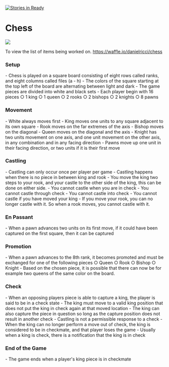 [![Stories in Ready](https://badge.waffle.io/danielricci/chess.png?label=ready&title=Ready)](https://waffle.io/danielricci/chess)
# Chess 

<img src="https://travis-ci.org/danielricci/chess.svg?branch=master" />

To view the list of items being worked on.
https://waffle.io/danielricci/chess

<h3>Setup</h3>
- Chess is played on a square board consisting of eight rows called ranks, and eight columns called files (a - h)
- The colors of the square starting at the top left of the board are alternating between light and dark
- The game pieces are divided into white and black sets
- Each player begin with 16 pieces
	○ 1 king
	○ 1 queen
	○ 2 rooks
	○ 2 bishops
	○ 2 knights
	○ 8 pawns

<h3>Movement</h3>
- White always moves first
- King moves one units to any square adjacent to its own square
- Rook moves on the far extremes of the axis
- Bishop moves on the diagonal
- Queen moves on the diagonal and the axis
- Knight has two units movement on one axis, and one unit movement on the other axis, in any combination and in any facing direction
- Pawns move up one unit in their facing direction, or two units if it is their first move
	
<h3>Castling</h3>
- Castling can only occur once per player per game
- Castling happens when there is no piece in between king and rook 
- You move the king two steps to your rook, and your castle to the other side of the king, this can be done on either side.  
- You cannot castle when you are in check
- You cannot castle through check 
- You cannot castle into check
- You cannot castle if you have moved your king
- If you move your rook, you can no longer castle with it.  So when a rook moves, you cannot castle with it.

<h3>En Passant</h3>
- When a pawn advances two units on its first move, if it could have been captured on the first square, then it can be captured
	
<h3>Promotion</h3>
- When a pawn advances to the 8th rank, it becomes promoted and must be exchanged for one of the following pieces
	○ Queen
	○ Rook
	○ Bishop
	○ Knight
- Based on the chosen piece, it is possible that there can now be for example two queens of the same color on the board.

<h3>Check</h3>
- When an opposing players piece is able to capture a king, the player is said to be in a check state
- The king must move to a valid king position that does not put the king in check again at that moved location
- The king can also capture the piece in question so long as the capture position does not result in another check
- Castling is not a permissible response to a check
- When the king can no longer perform a move out of check, the king is considered to be in checkmate, and that player loses the game
- Usually when a king is check, there is a notification that the king is in check
	
<h3>End of the Game</h3>
- The game ends when a player's king piece is in checkmate
